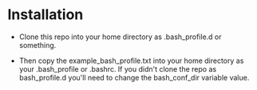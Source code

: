 Installation
============
* Clone this repo into your home directory as .bash_profile.d or something.

* Then copy the example_bash_profile.txt into your home directory as your .bash_profile or .bashrc. If you didn't clone the repo as bash_profile.d you'll need to change the bash_conf_dir variable value.
